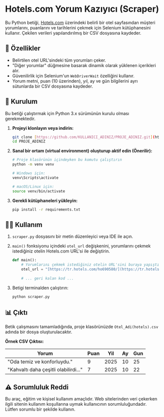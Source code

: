 # Hotels.com Yorum Kazıyıcı (Scraper)

Bu Python betiği, [Hotels.com](https://tr.hotels.com/) üzerindeki belirli bir otel sayfasından müşteri yorumlarını, puanlarını ve tarihlerini çekmek için Selenium kütüphanesini kullanır. Çekilen verileri yapılandırılmış bir CSV dosyasına kaydeder.

## 🚀 Özellikler

- Belirtilen otel URL'sindeki tüm yorumları çeker.
- "Diğer yorumlar" düğmesine basarak dinamik olarak yüklenen içerikleri alır.
- Güvenilirlik için Selenium'un `WebDriverWait` özelliğini kullanır.
- Yorum metni, puan (10 üzerinden), yıl, ay ve gün bilgilerini ayrı sütunlarda bir CSV dosyasına kaydeder.

## 🔧 Kurulum

Bu betiği çalıştırmak için Python 3.x sürümünün kurulu olması gerekmektedir.

1.  **Projeyi klonlayın veya indirin:**
    ```bash
    git clone [https://github.com/KULLANICI_ADINIZ/PROJE_ADINIZ.git](https://github.com/KULLANICI_ADINIZ/PROJE_ADINIZ.git)
    cd PROJE_ADINIZ
    ```

2.  **Sanal bir ortam (virtual environment) oluşturup aktif edin (Önerilir):**
    ```bash
    # Proje klasörünün içindeyken bu komutu çalıştırın
    python -m venv venv
    
    # Windows için:
    venv\Scripts\activate
    
    # macOS/Linux için:
    source venv/bin/activate
    ```

3.  **Gerekli kütüphaneleri yükleyin:**
    ```bash
    pip install -r requirements.txt
    ```

## 🏃‍♀️ Kullanım

1.  `scraper.py` dosyasını bir metin düzenleyici veya IDE ile açın.
2.  `main()` fonksiyonu içindeki `otel_url` değişkenini, yorumlarını çekmek istediğiniz otelin Hotels.com URL'si ile değiştirin.

    ```python
    def main():
        # Yorumlarını çekmek istediğiniz otelin URL'sini buraya yapıştırın
        otel_url = "[https://tr.hotels.com/ho690580/](https://tr.hotels.com/ho690580/)..." 
        
        # ... geri kalan kod ...
    ```

3.  Betigi terminalden çalıştırın:
    ```bash
    python scraper.py
    ```

## 📊 Çıktı

Betik çalışmasını tamamladığında, proje klasörünüzde `Otel_Adi(hotels).csv` adında bir dosya oluşturulacaktır.

**Örnek CSV Çıktısı:**

| Yorum                                 | Puan | Yil  | Ay | Gun |
| ------------------------------------- | ---- | ---- | -- | --- |
| "Oda temiz ve konforluydu."           | 9    | 2025 | 10 | 25  |
| "Kahvaltı daha çeşitli olabilirdi..." | 7    | 2025 | 10 | 22  |


## ⚠️ Sorumluluk Reddi

Bu araç, eğitim ve kişisel kullanım amaçlıdır. Web sitelerinden veri çekerken ilgili sitenin kullanım koşullarına uymak kullanıcının sorumluluğundadır. Lütfen sorumlu bir şekilde kullanın.
